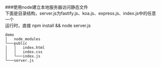 ###使用node建立本地服务器访问静态文件  
下面是目录结构，server.js为fastify.js、koa.js、express.js、index.js中的任意一个  
运行时，直接 npm install && node server.js
```
demo
│   node_modules
└───public
│   │   index.html
│   │   index.css
│   └───index.js
└───server.js
```
